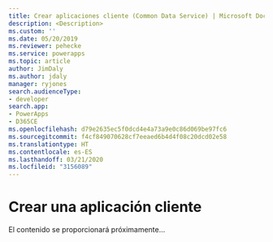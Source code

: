 ```yaml
---
title: Crear aplicaciones cliente (Common Data Service) | Microsoft Docs
description: <Description>
ms.custom: ''
ms.date: 05/20/2019
ms.reviewer: pehecke
ms.service: powerapps
ms.topic: article
author: JimDaly
ms.author: jdaly
manager: ryjones
search.audienceType:
- developer
search.app:
- PowerApps
- D365CE
ms.openlocfilehash: d79e2635ec5f0dcd4e4a73a9e0c86d069be97fc6
ms.sourcegitcommit: f4cf849070628cf7eeaed6b4d4f08c20dcd02e58
ms.translationtype: HT
ms.contentlocale: es-ES
ms.lasthandoff: 03/21/2020
ms.locfileid: "3156089"
---
```

# <a name="create-a-client-application"></a>Crear una aplicación cliente

El contenido se proporcionará próximamente...
<!-- 

New page to be the focus for the tasks surrounding discovery service and authentication to create a client application for the organization service.

For .NET this could just direct people to Xrm.Tooling 

But what if someone is creating a client using Java? 

 -->